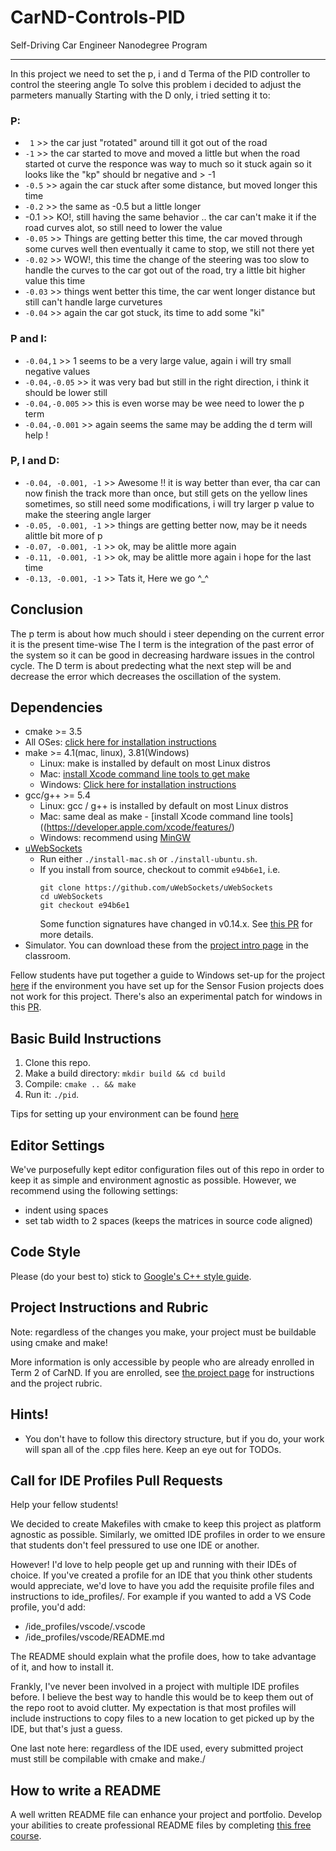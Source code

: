 # CarND-Controls-PID
Self-Driving Car Engineer Nanodegree Program

---
In this project we need to set the p, i and d Terma of the PID controller to control the steering angle
To solve this problem i decided to adjust the parmeters manually
Starting with the D only, i tried setting it to:
### P:
*  ` 1` >> the car just "rotated" around till it got out of the road
* `-1` >> the car started to move and moved a little but when the road started ot curve the responce was way to much so it stuck again
so it looks like the "kp" should br negative and > -1
* `-0.5` >> again the car stuck after some distance, but moved longer this time
* `-0.2` >> the same as -0.5 but a little longer
* -0.1 >> KO!, still having the same behavior .. the car can't make it if the road curves alot, so still need to lower the value
* `-0.05` >> Things are getting better this time, the car moved through some curves well then eventually it came to stop, we still not there yet
* `-0.02` >> WOW!, this time the change of the steering was too slow to handle the curves to the car got out of the road, try a little bit higher value this time
* `-0.03` >> things went better this time, the car went longer distance but still can't handle large curvetures
* `-0.04` >> again the car got stuck, its time to add some "ki"
### P and I:
* `-0.04,1` >> 1 seems to be a very large value, again i will try small negative values
* `-0.04,-0.05` >> it was very bad but still in the right direction, i think it should be lower still
* `-0.04,-0.005` >> this is even worse may be wee need to lower the p term
* `-0.04,-0.001` >> again seems the same may be adding the d term will help !
### P, I and D:
* `-0.04, -0.001, -1` >> Awesome !! it is way better than ever, tha car can now finish the track more than once, but still gets on the yellow lines sometimes, so still need some modifications, i will try larger p value to make the steering angle larger
* `-0.05, -0.001, -1` >> things are getting better now, may be it needs alittle bit more of p
* `-0.07, -0.001, -1` >> ok, may be alittle more again
* `-0.11, -0.001, -1` >> ok, may be alittle more again i hope for the last time
* `-0.13, -0.001, -1` >> Tats it, Here we go ^_^

## Conclusion
The p term is about how much should i steer depending on the current error it is the present time-wise
The I term is the integration of the past error of the system so it can be good in decreasing hardware issues in the control cycle.
The D term is about predecting what the next step will be and decrease the error which decreases the oscillation of the system.

## Dependencies

* cmake >= 3.5
 * All OSes: [click here for installation instructions](https://cmake.org/install/)
* make >= 4.1(mac, linux), 3.81(Windows)
  * Linux: make is installed by default on most Linux distros
  * Mac: [install Xcode command line tools to get make](https://developer.apple.com/xcode/features/)
  * Windows: [Click here for installation instructions](http://gnuwin32.sourceforge.net/packages/make.htm)
* gcc/g++ >= 5.4
  * Linux: gcc / g++ is installed by default on most Linux distros
  * Mac: same deal as make - [install Xcode command line tools]((https://developer.apple.com/xcode/features/)
  * Windows: recommend using [MinGW](http://www.mingw.org/)
* [uWebSockets](https://github.com/uWebSockets/uWebSockets)
  * Run either `./install-mac.sh` or `./install-ubuntu.sh`.
  * If you install from source, checkout to commit `e94b6e1`, i.e.
    ```
    git clone https://github.com/uWebSockets/uWebSockets 
    cd uWebSockets
    git checkout e94b6e1
    ```
    Some function signatures have changed in v0.14.x. See [this PR](https://github.com/udacity/CarND-MPC-Project/pull/3) for more details.
* Simulator. You can download these from the [project intro page](https://github.com/udacity/self-driving-car-sim/releases) in the classroom.

Fellow students have put together a guide to Windows set-up for the project [here](https://s3-us-west-1.amazonaws.com/udacity-selfdrivingcar/files/Kidnapped_Vehicle_Windows_Setup.pdf) if the environment you have set up for the Sensor Fusion projects does not work for this project. There's also an experimental patch for windows in this [PR](https://github.com/udacity/CarND-PID-Control-Project/pull/3).

## Basic Build Instructions

1. Clone this repo.
2. Make a build directory: `mkdir build && cd build`
3. Compile: `cmake .. && make`
4. Run it: `./pid`. 

Tips for setting up your environment can be found [here](https://classroom.udacity.com/nanodegrees/nd013/parts/40f38239-66b6-46ec-ae68-03afd8a601c8/modules/0949fca6-b379-42af-a919-ee50aa304e6a/lessons/f758c44c-5e40-4e01-93b5-1a82aa4e044f/concepts/23d376c7-0195-4276-bdf0-e02f1f3c665d)

## Editor Settings

We've purposefully kept editor configuration files out of this repo in order to
keep it as simple and environment agnostic as possible. However, we recommend
using the following settings:

* indent using spaces
* set tab width to 2 spaces (keeps the matrices in source code aligned)

## Code Style

Please (do your best to) stick to [Google's C++ style guide](https://google.github.io/styleguide/cppguide.html).

## Project Instructions and Rubric

Note: regardless of the changes you make, your project must be buildable using
cmake and make!

More information is only accessible by people who are already enrolled in Term 2
of CarND. If you are enrolled, see [the project page](https://classroom.udacity.com/nanodegrees/nd013/parts/40f38239-66b6-46ec-ae68-03afd8a601c8/modules/f1820894-8322-4bb3-81aa-b26b3c6dcbaf/lessons/e8235395-22dd-4b87-88e0-d108c5e5bbf4/concepts/6a4d8d42-6a04-4aa6-b284-1697c0fd6562)
for instructions and the project rubric.

## Hints!

* You don't have to follow this directory structure, but if you do, your work
  will span all of the .cpp files here. Keep an eye out for TODOs.

## Call for IDE Profiles Pull Requests

Help your fellow students!

We decided to create Makefiles with cmake to keep this project as platform
agnostic as possible. Similarly, we omitted IDE profiles in order to we ensure
that students don't feel pressured to use one IDE or another.

However! I'd love to help people get up and running with their IDEs of choice.
If you've created a profile for an IDE that you think other students would
appreciate, we'd love to have you add the requisite profile files and
instructions to ide_profiles/. For example if you wanted to add a VS Code
profile, you'd add:

* /ide_profiles/vscode/.vscode
* /ide_profiles/vscode/README.md

The README should explain what the profile does, how to take advantage of it,
and how to install it.

Frankly, I've never been involved in a project with multiple IDE profiles
before. I believe the best way to handle this would be to keep them out of the
repo root to avoid clutter. My expectation is that most profiles will include
instructions to copy files to a new location to get picked up by the IDE, but
that's just a guess.

One last note here: regardless of the IDE used, every submitted project must
still be compilable with cmake and make./

## How to write a README
A well written README file can enhance your project and portfolio.  Develop your abilities to create professional README files by completing [this free course](https://www.udacity.com/course/writing-readmes--ud777).


